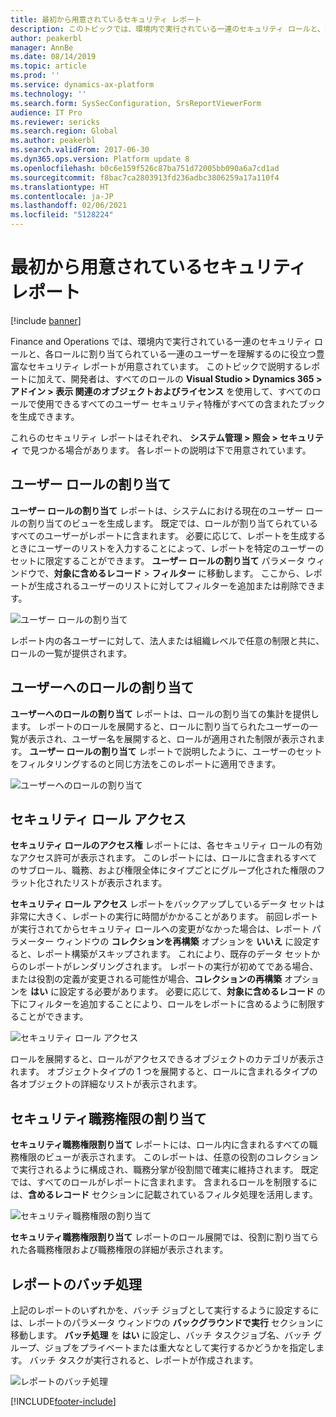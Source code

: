 ```yaml
---
title: 最初から用意されているセキュリティ レポート
description: このトピックでは、環境内で実行されている一連のセキュリティ ロールと、各ロールに割り当てられているユーザーを理解するのに役立つセキュリティ レポートについて説明します。
author: peakerbl
manager: AnnBe
ms.date: 08/14/2019
ms.topic: article
ms.prod: ''
ms.service: dynamics-ax-platform
ms.technology: ''
ms.search.form: SysSecConfiguration, SrsReportViewerForm
audience: IT Pro
ms.reviewer: sericks
ms.search.region: Global
ms.author: peakerbl
ms.search.validFrom: 2017-06-30
ms.dyn365.ops.version: Platform update 8
ms.openlocfilehash: b0c6e159f526c87ba751d72005bb090a6a7cd1ad
ms.sourcegitcommit: f8bac7ca2803913fd236adbc3806259a17a110f4
ms.translationtype: HT
ms.contentlocale: ja-JP
ms.lasthandoff: 02/06/2021
ms.locfileid: "5128224"
---
```

# <a name="out-of-box-security-reports"></a>最初から用意されているセキュリティ レポート

[!include [banner](../includes/banner.md)]

Finance and Operations では、環境内で実行されている一連のセキュリティ ロールと、各ロールに割り当てられている一連のユーザーを理解するのに役立つ豊富なセキュリティ レポートが用意されています。 このトピックで説明するレポートに加えて、開発者は、すべてのロールの **Visual Studio  > Dynamics 365 > アドイン > 表示 関連のオブジェクトおよびライセンス** を使用して、すべてのロールで使用できるすべてのユーザー セキュリティ特権がすべての含まれたブックを生成できます。

これらのセキュリティ レポートはそれぞれ、 **システム管理 \> 照会 \> セキュリティ** で見つかる場合があります。 各レポートの説明は下で用意されています。

<a name="user-role-assignments"></a>ユーザー ロールの割り当て
----------------------------

**ユーザー ロールの割り当て** レポートは、システムにおける現在のユーザー ロールの割り当てのビューを生成します。 既定では、ロールが割り当てられているすべてのユーザーがレポートに含まれます。 必要に応じて、レポートを生成するときにユーザーのリストを入力することによって、レポートを特定のユーザーのセットに限定することができます。 **ユーザー ロールの割り当て** パラメータ ウィンドウで、**対象に含めるレコード** > **フィルター** に移動します。 ここから、レポートが生成されるユーザーのリストに対してフィルターを追加または削除できます。

![ユーザー ロールの割り当て](media/User-role-assignments.PNG)

レポート内の各ユーザーに対して、法人または組織レベルで任意の制限と共に、ロールの一覧が提供されます。

<a name="role-to-user-assignments"></a>ユーザーへのロールの割り当て 
-------------------------

**ユーザーへのロールの割り当て** レポートは、ロールの割り当ての集計を提供します。 レポートのロールを展開すると、ロールに割り当てられたユーザーの一覧が表示され、ユーザー名を展開すると、ロールが適用された制限が表示されます。 **ユーザー ロールの割り当て** レポートで説明したように、ユーザーのセットをフィルタリングするのと同じ方法をこのレポートに適用できます。

![ユーザーへのロールの割り当て](media/role-to-user-assignments.png)

<a name="security-role-access"></a>セキュリティ ロール アクセス
--------------------

**セキュリティ ロールのアクセス権** レポートには、各セキュリティ ロールの有効なアクセス許可が表示されます。 このレポートには、ロールに含まれるすべてのサブロール、職務、および権限全体にタイプごとにグループ化された権限のフラット化されたリストが表示されます。

**セキュリティ ロール アクセス** レポートをバックアップしているデータ セットは非常に大きく、レポートの実行に時間がかかることがあります。 前回レポートが実行されてからセキュリティ ロールへの変更がなかった場合は、レポート パラメーター ウィンドウの **コレクションを再構築** オプションを **いいえ** に設定すると、レポート構築がスキップされます。 これにより、既存のデータ セットからのレポートがレンダリングされます。 レポートの実行が初めてである場合、または役割の定義が変更される可能性が場合、**コレクションの再構築** オプションを **はい** に設定する必要があります。 必要に応じて、**対象に含めるレコード** の下にフィルターを追加することにより、ロールをレポートに含めるように制限することができます。

![セキュリティ ロール アクセス](media/security-role-access.png)

ロールを展開すると、ロールがアクセスできるオブジェクトのカテゴリが表示されます。 オブジェクトタイプの 1 つを展開すると、ロールに含まれるタイプの各オブジェクトの詳細なリストが表示されます。

<a name="security-duty-assignments"></a>セキュリティ職務権限の割り当て
-------------------------

**セキュリティ職務権限割り当て** レポートには、ロール内に含まれるすべての職務権限のビューが表示されます。 このレポートは、任意の役割のコレクションで実行されるように構成され、職務分掌が役割間で確実に維持されます。 既定では、すべてのロールがレポートに含まれます。 含まれるロールを制限するには、**含めるレコード** セクションに記載されているフィルタ処理を活用します。

![セキュリティ職務権限の割り当て](media/security-duty-assignments.png)

**セキュリティ職務権限割り当て** レポートのロール展開では、役割に割り当てられた各職務権限および職務権限の詳細が表示されます。

## <a name="batch-processing-of-reports"></a>レポートのバッチ処理
上記のレポートのいずれかを、バッチ ジョブとして実行するように設定するには、レポートのパラメータ ウィンドウの **バックグラウンドで実行** セクションに移動します。 **バッチ処理** を **はい** に設定し、バッチ タスクジョブ名、バッチ グループ、ジョブをプライベートまたは重大なとして実行するかどうかを指定します。 バッチ タスクが実行されると、レポートが作成されます。

![レポートのバッチ処理](media/a6142c903497381171bf6c6b27495895.png)



[!INCLUDE[footer-include](../../../includes/footer-banner.md)]